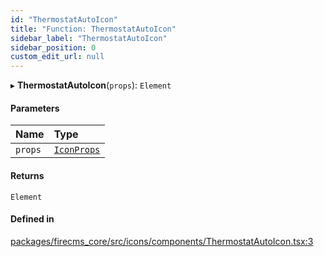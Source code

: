 ```yaml
---
id: "ThermostatAutoIcon"
title: "Function: ThermostatAutoIcon"
sidebar_label: "ThermostatAutoIcon"
sidebar_position: 0
custom_edit_url: null
---
```


▸ **ThermostatAutoIcon**(`props`): `Element`

#### Parameters

| Name | Type |
| :------ | :------ |
| `props` | [`IconProps`](../types/IconProps.md) |

#### Returns

`Element`

#### Defined in

[packages/firecms_core/src/icons/components/ThermostatAutoIcon.tsx:3](https://github.com/FireCMSco/firecms/blob/d45f3739/packages/firecms_core/src/icons/components/ThermostatAutoIcon.tsx#L3)
